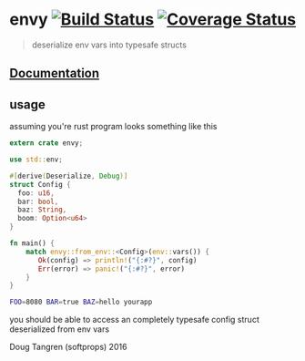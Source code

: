 # envy [![Build Status](https://travis-ci.org/softprops/envy.svg?branch=master)](https://travis-ci.org/softprops/envy) [![Coverage Status](https://coveralls.io/repos/github/softprops/envy/badge.svg?branch=master)](https://coveralls.io/github/softprops/envy?branch=master)

> deserialize env vars into typesafe structs

## [Documentation](https://softprops.github.io/envy)


## usage

assuming you're rust program looks something like this



```rust
extern crate envy;

use std::env;

#[derive(Deserialize, Debug)]
struct Config {
  foo: u16,
  bar: bool,
  baz: String,
  boom: Option<u64>
}

fn main() {
    match envy::from_env::<Config>(env::vars()) {
       Ok(config) => println!("{:#?}", config)
       Err(error) => panic!("{:#?}", error)
    }
}
```

```bash
FOO=8080 BAR=true BAZ=hello yourapp
```

you should be able to access an completely typesafe config struct deserialized from env vars



Doug Tangren (softprops) 2016
